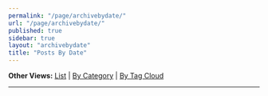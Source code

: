 ```yaml
---
permalink: "/page/archivebydate/"
url: "/page/archivebydate/"
published: true
sidebar: true
layout: "archivebydate"
title: "Posts By Date"
---
```

**Other Views:**  [List](/post/) | [By Category](/categories) | [By Tag Cloud](/posts/tagcloudview)

---